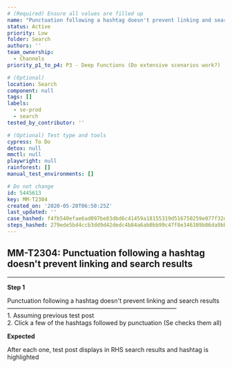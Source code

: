 ```yaml
---
# (Required) Ensure all values are filled up
name: "Punctuation following a hashtag doesn't prevent linking and search results"
status: Active
priority: Low
folder: Search
authors: ''
team_ownership:
  - Channels
priority_p1_to_p4: P3 - Deep Functions (Do extensive scenarios work?)

# (Optional)
location: Search
component: null
tags: []
labels:
  - se-prod
  - search
tested_by_contributor: ''

# (Optional) Test type and tools
cypress: To Do
detox: null
mmctl: null
playwright: null
rainforest: []
manual_test_environments: []

# Do not change
id: 5445613
key: MM-T2304
created_on: '2020-05-20T06:50:25Z'
last_updated: ''
case_hashed: f4fb540efae6ad097be83dbd6c41459a18155319d516750259e077f32d4fa2ebcb89caa4a3e7420587f7a8ede62ae2b3
steps_hashed: 279ede5bd4ccb3dd9d42dedc4b84a6ab0bb99c47f8e346389b86da9bb3bca130d268735d613c2b91bfd83e21dc389053
---
```


<!-- (Auto-generated) Based on frontmatter's "key" and "name" -->

## MM-T2304: Punctuation following a hashtag doesn't prevent linking and search results

---

**Step 1**

Punctuation following a hashtag doesn't prevent linking and search results\
————————————————————————————\
1\. Assuming previous test post\
2\. Click a few of the hashtags followed by punctuation (Se checks them all)

**Expected**

After each one, test post displays in RHS search results and hashtag is highlighted
